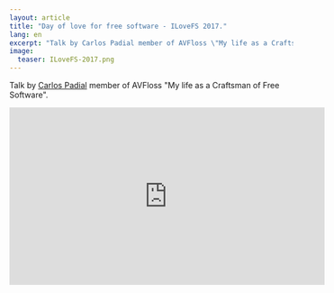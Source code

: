 ```yaml
---
layout: article
title: "Day of love for free software - ILoveFS 2017."
lang: en
excerpt: "Talk by Carlos Padial member of AVFloss \"My life as a Craftsman of Free Software\" (spanish)."
image:
  teaser: ILoveFS-2017.png
---
```

<p>
Talk by <a href="http://surreal.asturnazari.com/">Carlos Padial</a> member of AVFloss "My life as a Craftsman of Free Software".
</p>

   <iframe width="560" height="315" src="https://www.youtube.com/embed/tnBmjcvhBqo?start=350" frameborder="0" allowfullscreen></iframe>
